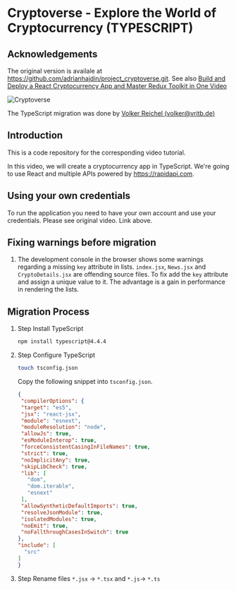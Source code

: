 # Cryptoverse - Explore the World of Cryptocurrency (TYPESCRIPT)

## Acknowledgements

The original version is availale at <https://github.com/adrianhajdin/project_cryptoverse.git>.
See also [Build and Deploy a React Cryptocurrency App and Master Redux Toolkit in One Video](https://www.youtube.com/watch?v=9DDX3US3kss)

![Cryptoverse](https://i.ibb.co/8gh5Jc8/image.png)

The TypeScript migration was done by [Volker Reichel (volker@vritb.de)](https://github.com/vritb/project_cryptoverse.git)

## Introduction

This is a code repository for the corresponding video tutorial.

In this video, we will create a cryptocurrency app in TypeScript. We're going to use React and multiple APIs powered by https://rapidapi.com.

## Using your own credentials

To run the application you need to have your own account and use your credentials. Please see original video. Link above.

## Fixing warnings before migration

1. The development console in the browser shows some warnings regarding a missing `key` attribute in lists.
   `index.jsx`, `News.jsx` and `CryptoDetails.jsx` are offending source files. To fix add the `key` attribute and assign a unique value to it. The advantage is a gain in performance in rendering the lists.


## Migration Process

1. Step Install TypeScript
   ```sh
   npm install typescript@4.4.4
   ```
1. Step Configure TypeScript
   ```sh
   touch tsconfig.json
   ```
   Copy the following snippet into `tsconfig.json`.
   ```json
   {
    "compilerOptions": {
    "target": "es5",
    "jsx": "react-jsx",
    "module": "esnext",
    "moduleResolution": "node",
    "allowJs": true,
    "esModuleInterop": true,
    "forceConsistentCasingInFileNames": true,
    "strict": true,
    "noImplicitAny": true,
    "skipLibCheck": true,
    "lib": [
      "dom",
      "dom.iterable",
      "esnext"
    ],
    "allowSyntheticDefaultImports": true,
    "resolveJsonModule": true,
    "isolatedModules": true,
    "noEmit": true,
    "noFallthroughCasesInSwitch": true
   },
   "include": [
     "src"
   ]
   }

   ```

2. Step Rename files
   `*.jsx` -> `*.tsx` and `*.js`-> `*.ts`
